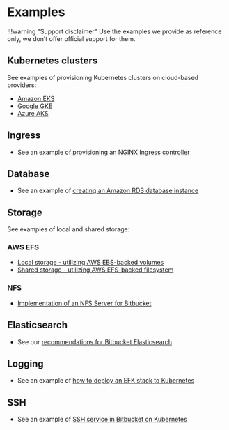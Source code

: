 # Examples 

!!!warning "Support disclaimer"
    Use the examples we provide as reference only, we don’t offer official support for them. 

## Kubernetes clusters 
See examples of provisioning Kubernetes clusters on cloud-based providers:
   
  * [Amazon EKS](cluster/EKS_SETUP.md) 
  * [Google GKE](cluster/GKE_SETUP.md)
  * [Azure AKS](cluster/AKS_SETUP.md)

## Ingress
* See an example of [provisioning an NGINX Ingress controller](ingress/INGRESS_NGINX.md)

## Database
* See an example of [creating an Amazon RDS database instance](database/AMAZON_RDS.md)

## Storage
See examples of local and shared storage:

### AWS EFS
   
* [Local storage - utilizing AWS EBS-backed volumes](storage/aws/LOCAL_STORAGE.md)
* [Shared storage - utilizing AWS EFS-backed filesystem](storage/aws/SHARED_STORAGE.md)

### NFS

* [Implementation of an NFS Server for Bitbucket](storage/nfs/NFS.md)

## Elasticsearch

* See our [recommendations for Bitbucket Elasticsearch](elasticsearch/BITBUCKET_ELASTICSEARCH.md)

## Logging
* See an example of [how to deploy an EFK stack to Kubernetes](logging/efk/EFK.md)

## SSH
* See an example of [SSH service in Bitbucket on Kubernetes](ssh/SSH_BITBUCKET.md)





